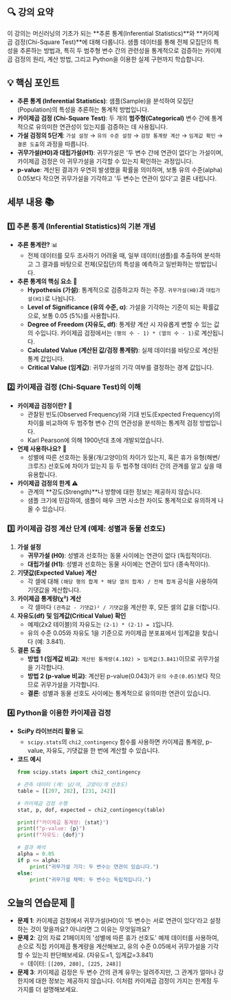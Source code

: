 ## 🔍 강의 요약
이 강의는 머신러닝의 기초가 되는 **추론 통계(Inferential Statistics)**와 **카이제곱 검정(Chi-Square Test)**에 대해 다룹니다. 샘플 데이터를 통해 전체 모집단의 특성을 추론하는 방법과, 특히 두 범주형 변수 간의 관련성을 통계적으로 검증하는 카이제곱 검정의 원리, 계산 방법, 그리고 Python을 이용한 실제 구현까지 학습합니다.

## 💡 핵심 포인트
- **추론 통계 (Inferential Statistics)**: 샘플(Sample)을 분석하여 모집단(Population)의 특성을 추론하는 통계적 방법입니다.
- **카이제곱 검정 (Chi-Square Test)**: 두 개의 **범주형(Categorical)** 변수 간에 통계적으로 유의미한 연관성이 있는지를 검증하는 데 사용됩니다.
- **가설 검정의 5단계**: `가설 설정` → `유의 수준 설정` → `검정 통계량 계산` → `임계값 확인` → `결론 도출`의 과정을 따릅니다.
- **귀무가설(H0)과 대립가설(H1)**: 귀무가설은 '두 변수 간에 연관이 없다'는 가설이며, 카이제곱 검정은 이 귀무가설을 기각할 수 있는지 확인하는 과정입니다.
- **p-value**: 계산된 결과가 우연히 발생했을 확률을 의미하며, 보통 유의 수준(alpha) 0.05보다 작으면 귀무가설을 기각하고 '두 변수는 연관이 있다'고 결론 내립니다.

## 세부 내용 📚
### 1️⃣ 추론 통계 (Inferential Statistics)의 기본 개념
- **추론 통계란?** 📊
  - 전체 데이터를 모두 조사하기 어려울 때, 일부 데이터(샘플)를 추출하여 분석하고 그 결과를 바탕으로 전체(모집단)의 특성을 예측하고 일반화하는 방법입니다.
- **추론 통계의 핵심 요소** 🔑
  - **Hypothesis (가설)**: 통계적으로 검증하고자 하는 주장. `귀무가설(H0)`과 `대립가설(H1)`로 나뉩니다.
  - **Level of Significance (유의 수준, α)**: 가설을 기각하는 기준이 되는 확률값으로, 보통 0.05 (5%)를 사용합니다.
  - **Degree of Freedom (자유도, df)**: 통계량 계산 시 자유롭게 변할 수 있는 값의 수입니다. 카이제곱 검정에서는 `(행의 수 - 1) * (열의 수 - 1)`로 계산됩니다.
  - **Calculated Value (계산된 값/검정 통계량)**: 실제 데이터를 바탕으로 계산된 통계 값입니다.
  - **Critical Value (임계값)**: 귀무가설의 기각 여부를 결정하는 경계 값입니다.

### 2️⃣ 카이제곱 검정 (Chi-Square Test)의 이해
- **카이제곱 검정이란?** 📝
  - 관찰된 빈도(Observed Frequency)와 기대 빈도(Expected Frequency)의 차이를 비교하여 두 범주형 변수 간의 연관성을 분석하는 통계적 검정 방법입니다.
  - Karl Pearson에 의해 1900년대 초에 개발되었습니다.
- **언제 사용하나요?** 🤔
  - 성별에 따른 선호하는 동물(개/고양이)의 차이가 있는지, 혹은 휴가 유형(해변/크루즈) 선호도에 차이가 있는지 등 두 범주형 데이터 간의 관계를 알고 싶을 때 유용합니다.
- **카이제곱 검정의 한계** ⚠️
  - 관계의 **강도(Strength)**나 방향에 대한 정보는 제공하지 않습니다.
  - 샘플 크기에 민감하여, 샘플이 매우 크면 사소한 차이도 통계적으로 유의하게 나올 수 있습니다.

### 3️⃣ 카이제곱 검정 계산 단계 (예제: 성별과 동물 선호도)
1.  **가설 설정**
    - **귀무가설 (H0)**: 성별과 선호하는 동물 사이에는 연관이 없다 (독립적이다).
    - **대립가설 (H1)**: 성별과 선호하는 동물 사이에는 연관이 있다 (종속적이다).
2.  **기댓값(Expected Value) 계산**
    - 각 셀에 대해 `(해당 행의 합계 * 해당 열의 합계) / 전체 합계` 공식을 사용하여 기댓값을 계산합니다.
3.  **카이제곱 통계량(χ²) 계산**
    - 각 셀마다 `(관측값 - 기댓값)² / 기댓값`을 계산한 후, 모든 셀의 값을 더합니다.
4.  **자유도(df) 및 임계값(Critical Value) 확인**
    - 예제(2x2 테이블)의 자유도는 `(2-1) * (2-1) = 1`입니다.
    - 유의 수준 0.05와 자유도 1을 기준으로 카이제곱 분포표에서 임계값을 찾습니다 (예: 3.841).
5.  **결론 도출**
    - **방법 1 (임계값 비교)**: `계산된 통계량(4.102) > 임계값(3.841)`이므로 귀무가설을 기각합니다.
    - **방법 2 (p-value 비교)**: 계산된 p-value(0.043)가 `유의 수준(0.05)`보다 작으므로 귀무가설을 기각합니다.
    - **결론**: 성별과 동물 선호도 사이에는 통계적으로 유의미한 연관이 있습니다.

### 4️⃣ Python을 이용한 카이제곱 검정
- **SciPy 라이브러리 활용** 💻
  - `scipy.stats`의 `chi2_contingency` 함수를 사용하면 카이제곱 통계량, p-value, 자유도, 기댓값을 한 번에 계산할 수 있습니다.
- **코드 예시**
  ```python
  from scipy.stats import chi2_contingency

  # 관측 데이터 (예: 남/여, 고양이/개 선호도)
  table = [[207, 282], [231, 242]]

  # 카이제곱 검정 수행
  stat, p, dof, expected = chi2_contingency(table)

  print(f"카이제곱 통계량: {stat}")
  print(f"p-value: {p}")
  print(f"자유도: {dof}")

  # 결과 해석
  alpha = 0.05
  if p <= alpha:
      print("귀무가설 기각: 두 변수는 연관이 있습니다.")
  else:
      print("귀무가설 채택: 두 변수는 독립적입니다.")
  ```

## 오늘의 연습문제 📝
- **문제 1**: 카이제곱 검정에서 귀무가설(H0)이 '두 변수는 서로 연관이 있다'라고 설정하는 것이 맞을까요? 아니라면 그 이유는 무엇일까요?
- **문제 2**: 강의 자료 21페이지의 '성별에 따른 휴가 선호도' 예제 데이터를 사용하여, 손으로 직접 카이제곱 통계량을 계산해보고, 유의 수준 0.05에서 귀무가설을 기각할 수 있는지 판단해보세요. (자유도=1, 임계값=3.841)
  - 데이터: `[[209, 280], [225, 248]]`
- **문제 3**: 카이제곱 검정은 두 변수 간의 관계 유무는 알려주지만, 그 관계가 얼마나 강한지에 대한 정보는 제공하지 않습니다. 이처럼 카이제곱 검정이 가지는 한계점 두 가지를 더 설명해보세요.
